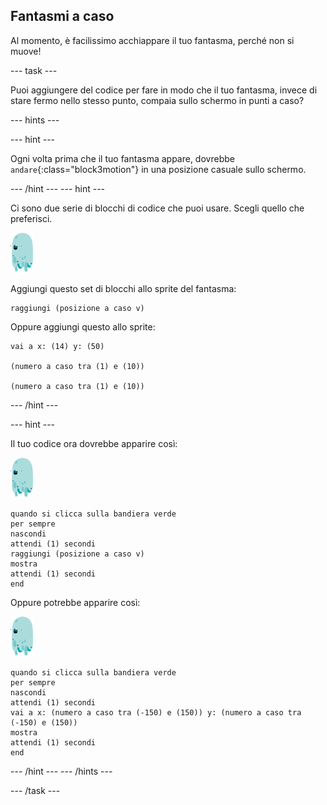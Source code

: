 ## Fantasmi a caso

Al momento, è facilissimo acchiappare il tuo fantasma, perché non si muove!

--- task ---

Puoi aggiungere del codice per fare in modo che il tuo fantasma, invece di stare fermo nello stesso punto, compaia sullo schermo in punti a caso?

--- hints ---


--- hint ---

Ogni volta prima che il tuo fantasma appare, dovrebbe `andare`{:class="block3motion"} in una posizione casuale sullo schermo.

--- /hint --- --- hint ---

Ci sono due serie di blocchi di codice che puoi usare. Scegli quello che preferisci.

![sprite del fantasma](images/ghost-sprite.png)

Aggiungi questo set di blocchi allo sprite del fantasma:

```blocks3
raggiungi (posizione a caso v)
```

Oppure aggiungi questo allo sprite:

```blocks3
vai a x: (14) y: (50)

(numero a caso tra (1) e (10))

(numero a caso tra (1) e (10))
```

--- /hint ---

--- hint ---

Il tuo codice ora dovrebbe apparire così:

![sprite del fantasma](images/ghost-sprite.png)

```blocks3
quando si clicca sulla bandiera verde
per sempre 
nascondi
attendi (1) secondi
raggiungi (posizione a caso v)
mostra
attendi (1) secondi
end
```

Oppure potrebbe apparire così:

![sprite del fantasma](images/ghost-sprite.png)

```blocks3
quando si clicca sulla bandiera verde
per sempre 
nascondi
attendi (1) secondi
vai a x: (numero a caso tra (-150) e (150)) y: (numero a caso tra (-150) e (150))
mostra
attendi (1) secondi
end
```

--- /hint --- --- /hints ---

--- /task ---